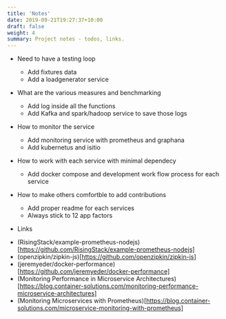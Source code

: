 ```yaml
---
title: 'Notes'
date: 2019-09-21T19:27:37+10:00
draft: false
weight: 4
summary: Project notes - todos, links.
---
```


<!-- 
DISCLAIMER: Simple notes, todos, best practises or my opinions and thoughts, 
about the project, are saved in this document just for my own reference. So DONT 
give any serious considerations for these points.
-->

* Need to have a testing loop
    * Add fixtures data
    * Add a loadgenerator service
* What are the various measures and benchmarking
    * Add log inside all the functions
    * Add Kafka and spark/hadoop service to save those logs
* How to monitor the service    
    * Add monitoring service with prometheus and graphana 
    * Add kubernetus and isitio
* How to work with each service with minimal dependecy
    * Add docker compose and development work flow process for each service
* How to make others comfortble to add contributions
    * Add proper readme for each services
    * Always stick to 12 app factors

* Links
- (RisingStack/example-prometheus-nodejs)[https://github.com/RisingStack/example-prometheus-nodejs]
- (openzipkin/zipkin-js)[https://github.com/openzipkin/zipkin-js]
- (jeremyeder/docker-performance)[https://github.com/jeremyeder/docker-performance]
- (Monitoring Performance in Microservice Architectures)[https://blog.container-solutions.com/monitoring-performance-microservice-architectures]
- (Monitoring Microservices with Prometheus)[https://blog.container-solutions.com/microservice-monitoring-with-prometheus]